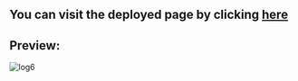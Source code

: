 ## You can visit the deployed page by clicking [here](https://hridayk.github.io/routing-in-react/)

## Preview:

![log6](https://user-images.githubusercontent.com/16136188/179566652-60f9915a-1184-4057-b7df-da696ef8a036.gif)

